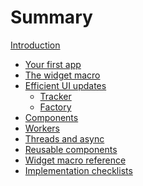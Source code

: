# Summary

[Introduction](./introduction.md)

- [Your first app](./first_app.md)
- [The widget macro](./widget_macro.md)
- [Efficient UI updates](./efficient_ui.md)
  - [Tracker](./tracker.md)
  - [Factory]()
- [Components]()
- [Workers]()
- [Threads and async]()
- [Reusable components]()
- [Widget macro reference]()
- [Implementation checklists]()